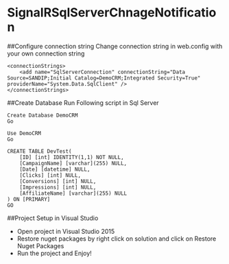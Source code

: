 # SignalRSqlServerChnageNotification
##Configure connection string
Change connection string in web.config with your own connection string
```
<connectionStrings>  
    <add name="SqlServerConnection" connectionString="Data Source=SANDIP;Initial Catalog=DemoCRM;Integrated Security=True" providerName="System.Data.SqlClient" />
</connectionStrings>
```


##Create Database
Run Following script in Sql Server
```
Create Database DemoCRM
Go

Use DemoCRM
Go

CREATE TABLE DevTest(
	[ID] [int] IDENTITY(1,1) NOT NULL,
	[CampaignName] [varchar](255) NULL,
	[Date] [datetime] NULL,
	[Clicks] [int] NULL,
	[Conversions] [int] NULL,
	[Impressions] [int] NULL,
	[AffiliateName] [varchar](255) NULL
) ON [PRIMARY]
GO
```
##Project Setup in Visual Studio
* Open project in Visual Studio 2015
* Restore nuget packages by right click on solution and click on Restore Nuget Packages
* Run the project and Enjoy!